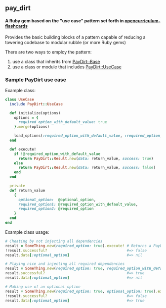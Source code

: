 ## pay_dirt
#### A Ruby gem based on the "use case" pattern set forth in [opencurriculum-flashcards](https://github.com/isotope11/opencurriculum-flashcards)

Provides the basic building blocks of a pattern capable of reducing a towering codebase to modular rubble (or more Ruby gems)

There are two ways to employ the pattern: 

1. use a class that inherits from [PayDirt::Base](https://github.com/rthbound/pay_dirt/blob/master/test/unit/pay_dirt/base_test.rb#L6-L24)
2. use a class or module that includes [PayDirt::UseCase](https://github.com/rthbound/pay_dirt/blob/master/test/unit/pay_dirt/use_case_test.rb#L6-L26)

### Sample PayDirt use case
Example class:
```ruby
class UseCase
  include PayDirt::UseCase

  def initialize(options)
    options = {
      required_option_with_default_value: true
    }.merge(options)

    load_options(:required_option_with_default_value, :required_option, options)
  end

  def execute!
    if !@required_option_with_default_value
      return PayDirt::Result.new(data: return_value, success: true)
    else
      return PayDirt::Result.new(data: return_value, success: false)
    end
  end

  private
  def return_value
    {
      optional_option:  @optional_option,
      required_option1: @required_option_with_default_value,
      required_option2: @required_option
    }
  end
end
```

Example class usage:

```ruby
# Cheating by not injecting all dependencies
result = SomeThing.new(required_option: true).execute! # Returns a PayDirt::Result
!result.successful?                                    #=> false
result.data[:optional_option]                          #=> nil

# Playing nice and injecting all required dependencies
result = SomeThing.new(required_option: true, required_option_with_default_value: false).execute!
result.successful?                                     #=> true
result.data[:optional_option]                          #=> nil

# Making use of an optional option
result = SomeThing.new(required_option: true, optional_option: true).execute!
!result.successful?                                    #=> false
result.data[:optional_option]                          #=> true
```
